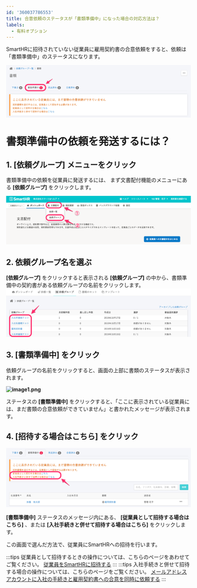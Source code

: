 ```yaml
---
id: '360037786553'
title: 合意依頼のステータスが「書類準備中」になった場合の対応方法は？
labels:
  - 有料オプション
---
```

SmartHRに招待されていない従業員に雇用契約書の合意依頼をすると、依頼は「書類準備中」のステータスになります。

![image1.png](./00_image1.png)

# 書類準備中の依頼を発送するには？

## 1\. \[依頼グループ\] メニューをクリック

書類準備中の依頼を従業員に発送するには、 まず文書配付機能のメニューにある **\[依頼グループ\]** をクリックします。

![image1.png](./01_image1.png)

## 2\. 依頼グループ名を選ぶ

**\[依頼グループ\]** をクリックすると表示される **\[依頼グループ\]** の中から、書類準備中の契約書がある依頼グループの名前をクリックします。![image2.png](./image2.png)

## 3\. \[書類準備中\] をクリック

依頼グループの名前をクリックすると、画面の上部に書類のステータスが表示されます。

**![image1.png](https://knowledge.smarthr.jp/hc/article_attachments/360048843174/image1.png)**

ステータスの **\[書類準備中\]** をクリックすると、「ここに表示されている従業員には、まだ書類の合意依頼ができていません」と書かれたメッセージが表示されます。

## 4\. \[招待する場合はこちら\] をクリック

![image3.png](./image3.png)

**\[書類準備中\]** ステータスのメッセージ内にある、 **\[従業員として招待する場合はこちら\]** 、または **\[入社手続きと併せて招待する場合はこちら\]** をクリックします。 

この画面で選んだ方法で、従業員にSmartHRへの招待を行います。

:::tips
従業員として招待するときの操作については、こちらのページをあわせてご覧ください。
[従業員をSmartHRに招待する](https://knowledge.smarthr.jp/hc/ja/articles/360026264133)
:::
:::tips
入社手続きと併せて招待する場合の操作については、こちらのページをご覧ください。
[メールアドレスアカウントに入社の手続きと雇用契約書への合意を同時に依頼する](https://knowledge.smarthr.jp/hc/ja/articles/360026262173)
:::
